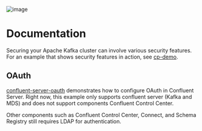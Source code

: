 ![image](../images/confluent-logo-300-2.png)
  
# Documentation

Securing your Apache Kafka cluster can involve various security features.
For an example that shows security features in action, see [cp-demo](https://docs.confluent.io/platform/current/tutorials/cp-demo/docs/index.html?utm_source=github&utm_medium=demo&utm_campaign=ch.examples_type.community_content.cp-all-in-one).

## OAuth
[confluent-server-oauth](confluent-server-oauth/README.md) demonstrates how to configure OAuth in Confluent Server.
Right now, this example only supports confluent server (Kafka and MDS) and does not support components Confluent Control Center.

Other components such as Confluent Control Center, Connect, and Schema Registry still requires LDAP for authentication.
